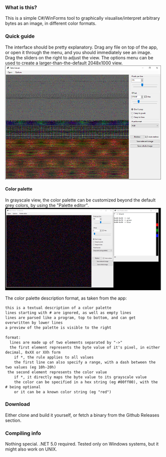 ### What is this?
This is a simple C#/WinForms tool to graphically visualise/interpret arbitrary bytes as an image, in different color formats.

### Quick guide
The interface should be pretty explanatory. Drag any file on top of the app, or open it through the menu, and you should immediately see an image. Drag the sliders on the right to adjust the view. The options menu can be used to create a larger-than-the-default 2048x1000 view.
![Main interface](img/interface.png)

#### Color palette
In grayscale view, the color palette can be customized beyond the default grey colors, by using the "Palette editor".
![Color palette](img/color_palette.png)

The color palette description format, as taken from the app:

    this is a textual description of a color palette
    lines starting with # are ignored, as well as empty lines
    lines are parsed like a program, top to bottom, and can get overwritten by lower lines
    a preview of the palette is visible to the right
    
    format:
      lines are made up of two elements separated by "->"
      the first element represents the byte value of it's pixel, in either decimal, 0xXX or XXh form
        if *, the rule applies to all values
        the first line can also specify a range, with a dash between the two values (eg 10h-20h)
     the second element represents the color value
        if *, it directly maps the byte value to its grayscale value
        the color can be specified in a hex string (eg #00ff00), with the # being optional
        or it can be a known color string (eg "red")


### Download
Either clone and build it yourself, or fetch a binary from the Github Releases section.

### Compiling info
Nothing special. .NET 5.0 required.
Tested only on Windows systems, but it might also work on UNIX.
